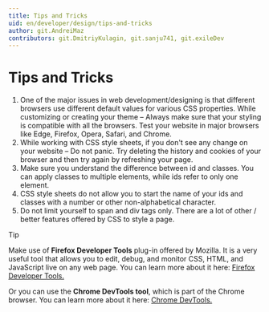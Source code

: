 ```yaml
---
title: Tips and Tricks
uid: en/developer/design/tips-and-tricks
author: git.AndreiMaz
contributors: git.DmitriyKulagin, git.sanju741, git.exileDev
---
```


# Tips and Tricks

1. One of the major issues in web development/designing is that different browsers use different default values for various CSS properties. While customizing or creating your theme – Always make sure that your styling is compatible with all the browsers. Test your website in major browsers like Edge, Firefox, Opera, Safari, and Chrome.
1. While working with CSS style sheets, if you don't see any change on your website – Do not panic. Try deleting the history and cookies of your browser and then try again by refreshing your page.
1. Make sure you understand the difference between id and classes. You can apply classes to multiple elements, while ids refer to only one element.
1. CSS style sheets do not allow you to start the name of your ids and classes with a number or other non-alphabetical character.
1. Do not limit yourself to span and div tags only. There are a lot of other / better features offered by CSS to style a page.

> [!TIP]
> Make use of **Firefox Developer Tools** plug-in offered by Mozilla. It is a very useful tool that allows you to edit, debug, and monitor CSS, HTML, and JavaScript live on any web page. You can learn more about it here: [Firefox Developer Tools.](https://developer.mozilla.org/en-US/docs/Tools)
>
> Or you can use the **Chrome DevTools tool**, which is part of the Chrome browser. You can learn more about it here: [Chrome DevTools.](https://developers.google.com/web/tools/chrome-devtools)
